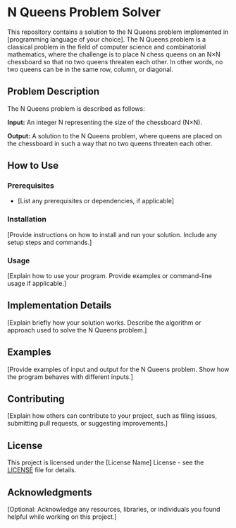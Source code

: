 # N Queens Problem Solver

This repository contains a solution to the N Queens problem implemented in [programming language of your choice]. The N Queens problem is a classical problem in the field of computer science and combinatorial mathematics, where the challenge is to place N chess queens on an N×N chessboard so that no two queens threaten each other. In other words, no two queens can be in the same row, column, or diagonal.

## Problem Description

The N Queens problem is described as follows:

**Input:** An integer N representing the size of the chessboard (N×N).

**Output:** A solution to the N Queens problem, where queens are placed on the chessboard in such a way that no two queens threaten each other.

## How to Use

### Prerequisites
- [List any prerequisites or dependencies, if applicable]

### Installation
[Provide instructions on how to install and run your solution. Include any setup steps and commands.]

### Usage
[Explain how to use your program. Provide examples or command-line usage if applicable.]

## Implementation Details

[Explain briefly how your solution works. Describe the algorithm or approach used to solve the N Queens problem.]

## Examples

[Provide examples of input and output for the N Queens problem. Show how the program behaves with different inputs.]

## Contributing

[Explain how others can contribute to your project, such as filing issues, submitting pull requests, or suggesting improvements.]

## License

This project is licensed under the [License Name] License - see the [LICENSE](LICENSE) file for details.

## Acknowledgments

[Optional: Acknowledge any resources, libraries, or individuals you found helpful while working on this project.]

